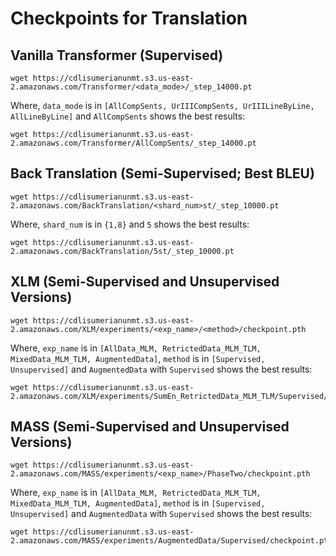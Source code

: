 # Checkpoints for Translation

## Vanilla Transformer (Supervised) 

```
wget https://cdlisumerianunmt.s3.us-east-2.amazonaws.com/Transformer/<data_mode>/_step_14000.pt
````
Where, ```data_mode``` is in ```[AllCompSents, UrIIICompSents, UrIIILineByLine, AllLineByLine]``` and ```AllCompSents``` shows the best results:

```
wget https://cdlisumerianunmt.s3.us-east-2.amazonaws.com/Transformer/AllCompSents/_step_14000.pt
````

## Back Translation (Semi-Supervised; Best BLEU) 

```
wget https://cdlisumerianunmt.s3.us-east-2.amazonaws.com/BackTranslation/<shard_num>st/_step_10000.pt
```
Where, ```shard_num``` is in ```{1,8}``` and ```5``` shows the best results:

```
wget https://cdlisumerianunmt.s3.us-east-2.amazonaws.com/BackTranslation/5st/_step_10000.pt
```

## XLM (Semi-Supervised and Unsupervised Versions)

```
wget https://cdlisumerianunmt.s3.us-east-2.amazonaws.com/XLM/experiments/<exp_name>/<method>/checkpoint.pth
```
Where, ```exp_name``` is in ```[AllData_MLM, RetrictedData_MLM_TLM, MixedData_MLM_TLM, AugmentedData]```, ```method``` is in ```[Supervised, Unsupervised]``` and ```AugmentedData``` with ```Supervised``` shows the best results:

```
wget https://cdlisumerianunmt.s3.us-east-2.amazonaws.com/XLM/experiments/SumEn_RetrictedData_MLM_TLM/Supervised/checkpoint.pth
```

## MASS (Semi-Supervised and Unsupervised Versions) 

```
wget https://cdlisumerianunmt.s3.us-east-2.amazonaws.com/MASS/experiments/<exp_name>/PhaseTwo/checkpoint.pth
```
Where, ```exp_name``` is in ```[AllData_MLM, RetrictedData_MLM_TLM, MixedData_MLM_TLM, AugmentedData]```, ```method``` is in ```[Supervised, Unsupervised]``` and ```AugmentedData``` with ```Supervised``` shows the best results:

```
wget https://cdlisumerianunmt.s3.us-east-2.amazonaws.com/MASS/experiments/AugmentedData/Supervised/checkpoint.pth
```
